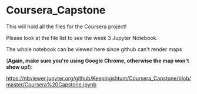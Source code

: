 # Coursera_Capstone
This will hold all the files for the Coursera project!

Please look at the file list to see the week 3 Jupyter Notebook.

The whole notebook can be viewed here since github can't render maps

(**Again, make sure you're using Google Chrome, otherwise the map won't show up!**):

https://nbviewer.jupyter.org/github/Keepingshtum/Coursera_Capstone/blob/master/Coursera%20Capstone.ipynb
